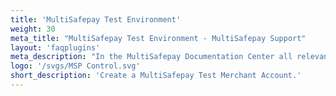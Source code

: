 ```yaml
---
title: 'MultiSafepay Test Environment'
weight: 30
meta_title: "MultiSafepay Test Environment - MultiSafepay Support"
layout: 'faqplugins'
meta_description: "In the MultiSafepay Documentation Center all relevant information regarding our Plugins and API. As well as Support pages for Payment Method, Tools and General Questions. You can also find the contact details of our Support Team and Integration Team."
logo: '/svgs/MSP Control.svg'
short_description: 'Create a MultiSafepay Test Merchant Account.'
---
```

